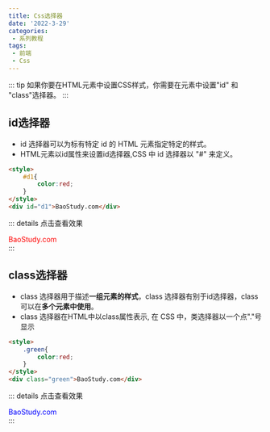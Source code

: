 ```yaml
---
title: Css选择器
date: '2022-3-29'
categories:
 - 系列教程
tags:
 - 前端
 - Css
---
```


::: tip 
如果你要在HTML元素中设置CSS样式，你需要在元素中设置"id" 和 "class"选择器。
:::

## id选择器
- id 选择器可以为标有特定 id 的 HTML 元素指定特定的样式。
- HTML元素以id属性来设置id选择器,CSS 中 id 选择器以 "#" 来定义。
```html
<style>
    #d1{
        color:red;
    }
</style>
<div id="d1">BaoStudy.com</div>
```
::: details 点击查看效果
<style>
    #d1{
        color:red;
    }
</style>
<div id="d1">BaoStudy.com</div>
:::

## class选择器
- class 选择器用于描述**一组元素的样式**，class 选择器有别于id选择器，class可以在**多个元素中使用**。
- class 选择器在HTML中以class属性表示, 在 CSS 中，类选择器以一个点"."号显示
```html
<style>
    .green{
        color:red;
    }
</style>
<div class="green">BaoStudy.com</div>
```
::: details 点击查看效果
<style>
    .blue{
        color:blue;
    }
</style>
<div class="blue">BaoStudy.com</div>
:::